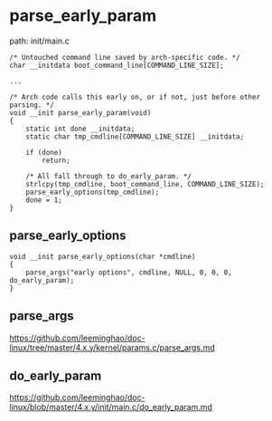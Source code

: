 parse_early_param
========================================

path: init/main.c
```
/* Untouched command line saved by arch-specific code. */
char __initdata boot_command_line[COMMAND_LINE_SIZE];

...

/* Arch code calls this early on, or if not, just before other parsing. */
void __init parse_early_param(void)
{
    static int done __initdata;
    static char tmp_cmdline[COMMAND_LINE_SIZE] __initdata;

    if (done)
        return;

    /* All fall through to do_early_param. */
    strlcpy(tmp_cmdline, boot_command_line, COMMAND_LINE_SIZE);
    parse_early_options(tmp_cmdline);
    done = 1;
}
```

parse_early_options
----------------------------------------

```
void __init parse_early_options(char *cmdline)
{
    parse_args("early options", cmdline, NULL, 0, 0, 0, do_early_param);
}
```

parse_args
----------------------------------------

https://github.com/leeminghao/doc-linux/tree/master/4.x.y/kernel/params.c/parse_args.md

do_early_param
----------------------------------------

https://github.com/leeminghao/doc-linux/blob/master/4.x.y/init/main.c/do_early_param.md
